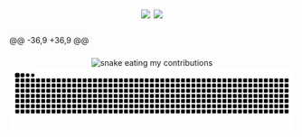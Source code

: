 <h1 align="center">
    <img src="https://readme-typing-svg.herokuapp.com/?font=Righteous&size=35&center=true&vCenter=true&width=500&height=70&duration=4000&lines=Hi!+👋;+I'm+Kevin+Arnold...;+I'm+a+programer." />
    <img src="https://readme-typing-svg.herokuapp.com/?font=Righteous&size=35&center=true&vCenter=true&width=500&height=70&duration=4000&lines=Hi!+👋;+I'm+Kevin+Arnold...;+I'm+a+programer;+I'm+GOTO." />
</h1>

###
@@ -36,9 +36,9 @@
###

<div align="center">
  <img alt="snake eating my contributions" src="https://raw.githubusercontent.com/kev1n01/output/github-contribution-grid-snake.svg" />
  <img alt="snake eating my contributions" src="https://raw.githubusercontent.com/kev1n01/kev1n01/output/snake.svg" />
</div>
